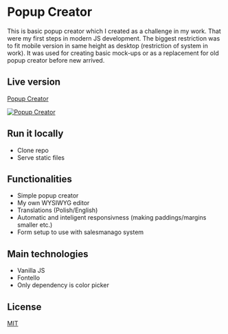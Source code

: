 # Popup Creator

This is basic popup creator which I created as a challenge in my work. That were my first steps in modern JS development. The biggest restriction was to fit mobile version in same height as desktop (restriction of system in work). It was used for creating basic mock-ups or as a replacement for old popup creator before new arrived.

## Live version

[Popup Creator](https://pawelblaszczyk5.github.io/popup_creator/)  

[![Popup Creator](https://i.imgur.com/wT43aaI.png)](https://www.youtube.com/watch?v=ek1j272iAmc)


## Run it locally
- Clone repo
- Serve static files

## Functionalities

- Simple popup creator
- My own WYSIWYG editor
- Translations (Polish/English)
- Automatic and inteligent responsivness (making paddings/margins smaller etc.)
- Form setup to use with salesmanago system

## Main technologies

- Vanilla JS
- Fontello
- Only dependency is color picker

## License
[MIT](https://choosealicense.com/licenses/mit/)

